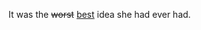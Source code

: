 <!doctype html>
<html>

<head>
    <meta charset="utf-8">
    <title>insertion and deletion</title>
</head>

<body>
    <p>It was the <del>worst</del> <ins>best</ins> idea she had ever had.</p>
</body>

</html>
